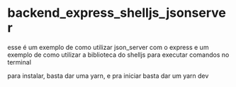 # backend_express_shelljs_jsonserver

esse é um exemplo de como utilizar json_server com o express e um exemplo de como utilizar a biblioteca do shelljs para executar comandos no terminal


para instalar, basta dar uma yarn, e pra iniciar basta dar um yarn dev
